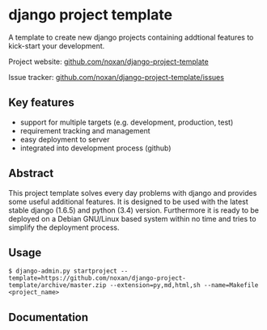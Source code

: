 # django project template

A template to create new django projects containing addtional features to kick-start your development.

Project website: [github.com/noxan/django-project-template](https://github.com/noxan/django-project-template)

Issue tracker: [github.com/noxan/django-project-template/issues](https://github.com/noxan/django-project-template/issues)

## Key features

* support for multiple targets (e.g. development, production, test)
* requirement tracking and management
* easy deployment to server
* integrated into development process (github)

## Abstract

This project template solves every day problems with django and provides some useful additional features. It is designed to be used with the latest stable django (1.6.5) and python (3.4) version. Furthermore it is ready to be deployed on a Debian GNU/Linux based system within no time and tries to simplify the deployment process.

## Usage

    $ django-admin.py startproject --template=https://github.com/noxan/django-project-template/archive/master.zip --extension=py,md,html,sh --name=Makefile <project_name>

## Documentation
